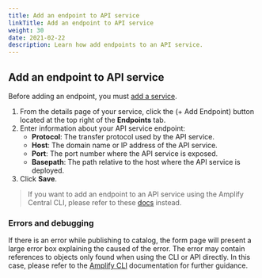 ```yaml
---
title: Add an endpoint to API service
linkTitle: Add an endpoint to API service
weight: 30
date: 2021-02-22
description: Learn how add endpoints to an API service.
---
```


## Add an endpoint to API service

Before adding an endpoint, you must [add a service](/docs/central/env_gw_mgmt/add_api_service).

1. From the details page of your service, click the (+ Add Endpoint) button located at the top right of the **Endpoints** tab.
2. Enter information about your API service endpoint:
    * **Protocol**: The transfer protocol used by the API service.
    * **Host**: The domain name or IP address of the API service.
    * **Port**: The port number where the API service is exposed.
    * **Basepath**: The path relative to the host where the API service is deployed.
3. Click **Save**.

> If you want to add an endpoint to an API service using the Amplify Central CLI, please refer to these [docs](/docs/central/cli_central/cli_publish) instead.
  
### Errors and debugging

If there is an error while publishing to catalog, the form page will present a large error box explaining the caused of the error. The error may contain references to objects only found when using the CLI or API directly. In this case, please refer to the [Amplify CLI](/docs/central/cli_central/cli_publish) documentation for further guidance.
